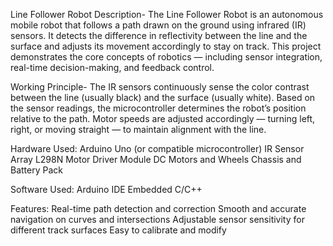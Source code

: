 Line Follower Robot
Description-
The Line Follower Robot is an autonomous mobile robot that follows a path drawn on the ground using infrared (IR) sensors. It detects the difference in reflectivity between the line and the surface and adjusts its movement accordingly to stay on track.
This project demonstrates the core concepts of robotics — including sensor integration, real-time decision-making, and feedback control.

Working Principle-
The IR sensors continuously sense the color contrast between the line (usually black) and the surface (usually white).
Based on the sensor readings, the microcontroller determines the robot’s position relative to the path.
Motor speeds are adjusted accordingly — turning left, right, or moving straight — to maintain alignment with the line.

Hardware Used:
Arduino Uno (or compatible microcontroller)
IR Sensor Array
L298N Motor Driver Module
DC Motors and Wheels
Chassis and Battery Pack

Software Used:
Arduino IDE
Embedded C/C++

Features:
Real-time path detection and correction
Smooth and accurate navigation on curves and intersections
Adjustable sensor sensitivity for different track surfaces
Easy to calibrate and modify
